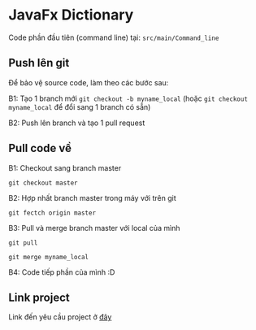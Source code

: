 # JavaFx Dictionary
Code phần đầu tiên (command line) tại: `src/main/Command_line`

## Push lên git
Để bảo vệ source code, làm theo các bước sau:

B1: Tạo 1 branch mới `git checkout -b myname_local`
(hoặc `git checkout myname_local` để đổi sang 1 branch có sẵn)

B2: Push lên branch và tạo 1 pull request

## Pull code về

B1: Checkout sang branch master

`git checkout master`

B2: Hợp nhất branch master trong máy với trên git

`git fectch origin master`

B3: Pull và merge branch master với local của mình

`git pull`

`git merge myname_local`

B4: Code tiếp phần của mình :D

## Link project
Link đến yêu cầu project ở [đây](https://www.dropbox.com/s/koyq65rfu0ac3m1/Assignment%201%20-%20Dictionary.pdf?dl=0)